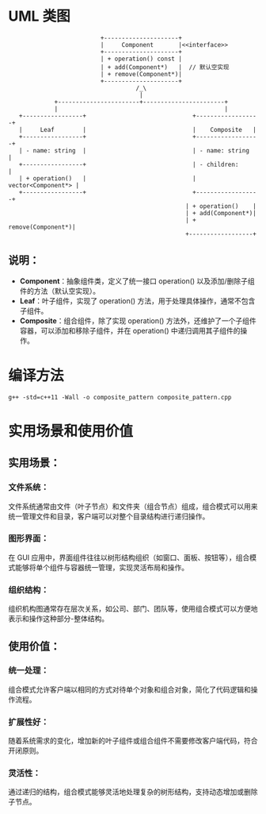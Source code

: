 # UML 类图
```
                          +---------------------+
                          |     Component       |<<interface>>
                          +---------------------+
                          | + operation() const |
                          | + add(Component*)   |  // 默认空实现
                          | + remove(Component*)|
                          +---------------------+
                                    /_\
                                     |
             +-----------------------+-----------------------+
             |                                               |
   +-----------------+                              +------------------+
   |     Leaf        |                              |    Composite   |
   +-----------------+                              +------------------+
   | - name: string  |                              | - name: string   |
   +-----------------+                              | - children:      |
   | + operation()   |                              |   vector<Component*> |
   +-----------------+                              +------------------+
                                                  | + operation()    |
                                                  | + add(Component*)|
                                                  | + remove(Component*)|
                                                  +------------------+

```

## 说明：
- **Component**：抽象组件类，定义了统一接口 operation() 以及添加/删除子组件的方法（默认空实现）。
- **Leaf**：叶子组件，实现了 operation() 方法，用于处理具体操作，通常不包含子组件。
- **Composite**：组合组件，除了实现 operation() 方法外，还维护了一个子组件容器，可以添加和移除子组件，并在 operation() 中递归调用其子组件的操作。

# 编译方法
```
g++ -std=c++11 -Wall -o composite_pattern composite_pattern.cpp

```

# 实用场景和使用价值
## 实用场景：

### 文件系统：
文件系统通常由文件（叶子节点）和文件夹（组合节点）组成，组合模式可以用来统一管理文件和目录，客户端可以对整个目录结构进行递归操作。

### 图形界面：
在 GUI 应用中，界面组件往往以树形结构组织（如窗口、面板、按钮等），组合模式能够将单个组件与容器统一管理，实现灵活布局和操作。

### 组织结构：
组织机构图通常存在层次关系，如公司、部门、团队等，使用组合模式可以方便地表示和操作这种部分-整体结构。

## 使用价值：

### 统一处理：
组合模式允许客户端以相同的方式对待单个对象和组合对象，简化了代码逻辑和操作流程。

### 扩展性好：
随着系统需求的变化，增加新的叶子组件或组合组件不需要修改客户端代码，符合开闭原则。

### 灵活性：
通过递归的结构，组合模式能够灵活地处理复杂的树形结构，支持动态增加或删除子节点。